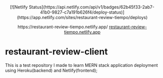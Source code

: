 <p align='center'>
[![Netlify Status](https://api.netlify.com/api/v1/badges/62b45f33-2ab7-41b0-9827-c7a191b626f4/deploy-status)](https://app.netlify.com/sites/restaurant-review-tiempo/deploys)
</p>
<p align='center'>
https://restaurant-review-tiempo.netlify.app/
<a href="https://restaurant-review-tiempo.netlify.app/" target="_blank">restaurant-review-tiempo.netlify.app</a>
</p>

# restaurant-review-client

This is a test repository I made to learn MERN stack application deployment using Heroku(backend) and Netlify(frontend);
